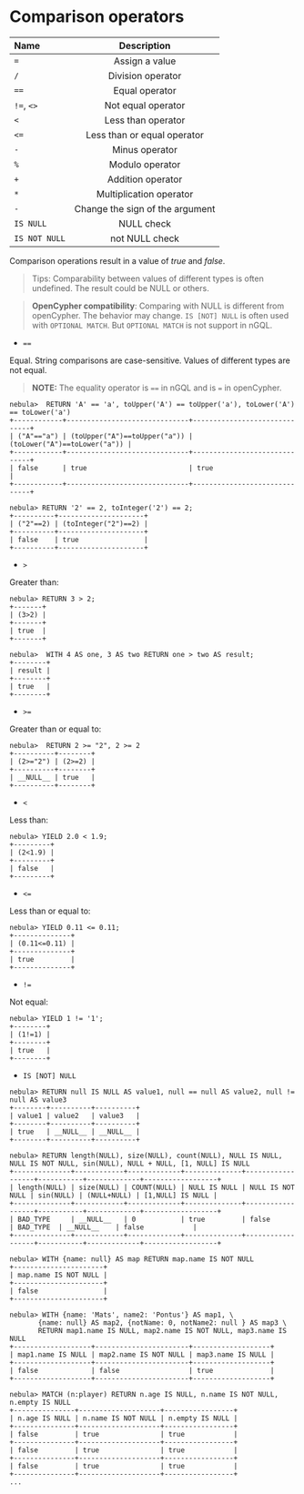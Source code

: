 # Comparison operators

| Name  | Description |
|:----|:----:|
| `=`  | Assign a value   |
| `/`  | Division operator   |
| `==`   | Equal operator   |
| `!=`,  `<>`  | Not equal operator   |
| `<`   | Less than operator   |
| `<=`   | Less than or equal operator   |
| `-`   | Minus operator   |
| `%`   | Modulo operator   |
| `+`   | Addition operator   |
| `*`   | Multiplication operator   |
| `-`   | Change the sign of the argument   |
| `IS NULL` | NULL check|
| `IS NOT NULL` | not NULL check |

Comparison operations result in a value of _true_ and _false_.

> Tips: Comparability between values of different types is often undefined. The result could be NULL or others.

> **OpenCypher compatibility**: Comparing with NULL is different from openCypher. The behavior may change. `IS [NOT] NULL` is often used with `OPTIONAL MATCH`. But `OPTIONAL MATCH` is not support in nGQL.

* `==`

Equal. String comparisons are case-sensitive. Values of different types are not equal. 

> **NOTE:** The equality operator is `==` in nGQL and is `=` in openCypher.

```ngql
nebula>  RETURN 'A' == 'a', toUpper('A') == toUpper('a'), toLower('A') == toLower('a')
+------------+------------------------------+------------------------------+
| ("A"=="a") | (toUpper("A")==toUpper("a")) | (toLower("A")==toLower("a")) |
+------------+------------------------------+------------------------------+
| false      | true                         | true                         |
+------------+------------------------------+------------------------------+

nebula> RETURN '2' == 2, toInteger('2') == 2;
+----------+---------------------+
| ("2"==2) | (toInteger("2")==2) |
+----------+---------------------+
| false    | true                |
+----------+---------------------+
```

* `>`

Greater than:

```ngql
nebula> RETURN 3 > 2;
+-------+
| (3>2) |
+-------+
| true  |
+-------+

nebula>  WITH 4 AS one, 3 AS two RETURN one > two AS result;
+--------+
| result |
+--------+
| true   |
+--------+
```

* `>=`

Greater than or equal to:

```ngql
nebula>  RETURN 2 >= "2", 2 >= 2
+----------+--------+
| (2>="2") | (2>=2) |
+----------+--------+
| __NULL__ | true   |
+----------+--------+
```

* `<`

Less than:

```ngql
nebula> YIELD 2.0 < 1.9;
+---------+
| (2<1.9) |
+---------+
| false   |
+---------+
```

* `<=`

Less than or equal to:

```ngql
nebula> YIELD 0.11 <= 0.11;
+--------------+
| (0.11<=0.11) |
+--------------+
| true         |
+--------------+
```

* `!=`

Not equal:

```ngql
nebula> YIELD 1 != '1';
+--------+
| (1!=1) |
+--------+
| true   |
+--------+
```

* `IS [NOT] NULL`

```ngql
nebula> RETURN null IS NULL AS value1, null == null AS value2, null != null AS value3
+--------+----------+----------+
| value1 | value2   | value3   |
+--------+----------+----------+
| true   | __NULL__ | __NULL__ |
+--------+----------+----------+

nebula> RETURN length(NULL), size(NULL), count(NULL), NULL IS NULL, NULL IS NOT NULL, sin(NULL), NULL + NULL, [1, NULL] IS NULL
+--------------+------------+-------------+--------------+------------------+-----------+-------------+------------------+
| length(NULL) | size(NULL) | COUNT(NULL) | NULL IS NULL | NULL IS NOT NULL | sin(NULL) | (NULL+NULL) | [1,NULL] IS NULL |
+--------------+------------+-------------+--------------+------------------+-----------+-------------+------------------+
| BAD_TYPE     | __NULL__   | 0           | true         | false            | BAD_TYPE  | __NULL__    | false            |
+--------------+------------+-------------+--------------+------------------+-----------+-------------+------------------+

nebula> WITH {name: null} AS map RETURN map.name IS NOT NULL
+----------------------+
| map.name IS NOT NULL |
+----------------------+
| false                |
+----------------------+

nebula> WITH {name: 'Mats', name2: 'Pontus'} AS map1, \
       {name: null} AS map2, {notName: 0, notName2: null } AS map3 \
       RETURN map1.name IS NULL, map2.name IS NOT NULL, map3.name IS NULL
+-------------------+-----------------------+-------------------+
| map1.name IS NULL | map2.name IS NOT NULL | map3.name IS NULL |
+-------------------+-----------------------+-------------------+
| false             | false                 | true              |
+-------------------+-----------------------+-------------------+

nebula> MATCH (n:player) RETURN n.age IS NULL, n.name IS NOT NULL, n.empty IS NULL
+---------------+--------------------+-----------------+
| n.age IS NULL | n.name IS NOT NULL | n.empty IS NULL |
+---------------+--------------------+-----------------+
| false         | true               | true            |
+---------------+--------------------+-----------------+
| false         | true               | true            |
+---------------+--------------------+-----------------+
| false         | true               | true            |
+---------------+--------------------+-----------------+
...
```
